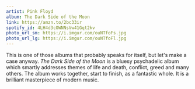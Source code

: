 ```yaml
---
artist: Pink Floyd
album: The Dark Side of the Moon
link: https://amzn.to/2bc33ir
spotify_id: 4LH4d3cOWNNsVw41Gqt2kv
photo_url_sm: https://i.imgur.com/ouNTfoFs.jpg
photo_url_lg: https://i.imgur.com/ouNTfoFl.jpg
---
```

This is one of those albums that probably speaks for itself, but let's make a case anyway. _The Dark Side of the Moon_ is a bluesy psychadelic album which smartly addresses themes of life and death, conflict, greed and many others. The album works together, start to finish, as a fantastic whole. It is a brilliant masterpiece of modern music.
